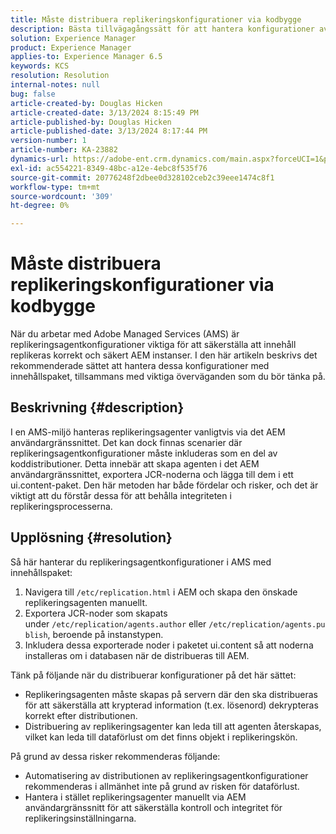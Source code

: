 ```yaml
---
title: Måste distribuera replikeringskonfigurationer via kodbygge
description: Bästa tillvägagångssätt för att hantera konfigurationer av replikeringsagenter i AMS-miljöer
solution: Experience Manager
product: Experience Manager
applies-to: Experience Manager 6.5
keywords: KCS
resolution: Resolution
internal-notes: null
bug: false
article-created-by: Douglas Hicken
article-created-date: 3/13/2024 8:15:49 PM
article-published-by: Douglas Hicken
article-published-date: 3/13/2024 8:17:44 PM
version-number: 1
article-number: KA-23882
dynamics-url: https://adobe-ent.crm.dynamics.com/main.aspx?forceUCI=1&pagetype=entityrecord&etn=knowledgearticle&id=c387107a-76e1-ee11-904c-00224806b7b2
exl-id: ac554221-8349-48bc-a12e-4ebc8f535f76
source-git-commit: 20776248f2dbee0d328102ceb2c39eee1474c8f1
workflow-type: tm+mt
source-wordcount: '309'
ht-degree: 0%

---
```


# Måste distribuera replikeringskonfigurationer via kodbygge


När du arbetar med Adobe Managed Services (AMS) är replikeringsagentkonfigurationer viktiga för att säkerställa att innehåll replikeras korrekt och säkert AEM instanser. I den här artikeln beskrivs det rekommenderade sättet att hantera dessa konfigurationer med innehållspaket, tillsammans med viktiga överväganden som du bör tänka på.

## Beskrivning {#description}


I en AMS-miljö hanteras replikeringsagenter vanligtvis via det AEM användargränssnittet. Det kan dock finnas scenarier där replikeringsagentkonfigurationer måste inkluderas som en del av koddistributioner. Detta innebär att skapa agenten i det AEM användargränssnittet, exportera JCR-noderna och lägga till dem i ett ui.content-paket. Den här metoden har både fördelar och risker, och det är viktigt att du förstår dessa för att behålla integriteten i replikeringsprocesserna.


## Upplösning {#resolution}


Så här hanterar du replikeringsagentkonfigurationer i AMS med innehållspaket:

1. Navigera till `/etc/replication.html` i AEM och skapa den önskade replikeringsagenten manuellt.
2. Exportera JCR-noder som skapats under `/etc/replication/agents.author` eller `/etc/replication/agents.publish`, beroende på instanstypen.
3. Inkludera dessa exporterade noder i paketet ui.content så att noderna installeras om i databasen när de distribueras till AEM.


Tänk på följande när du distribuerar konfigurationer på det här sättet:

- Replikeringsagenten måste skapas på servern där den ska distribueras för att säkerställa att krypterad information (t.ex. lösenord) dekrypteras korrekt efter distributionen.
- Distribuering av replikeringsagenter kan leda till att agenten återskapas, vilket kan leda till dataförlust om det finns objekt i replikeringskön.


På grund av dessa risker rekommenderas följande:

- Automatisering av distributionen av replikeringsagentkonfigurationer rekommenderas i allmänhet inte på grund av risken för dataförlust.
- Hantera i stället replikeringsagenter manuellt via AEM användargränssnitt för att säkerställa kontroll och integritet för replikeringsinställningarna.
